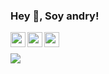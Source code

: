 

<!--
**zekaidragonil/zekaidragonil** is a ✨ _special_ ✨ repository because its `README.md` (this file) appears on your GitHub profile.

Here are some ideas to get you started:

- 🔭 I’m currently working on ...
- 🌱 I’m currently learning ...
- 👯 I’m looking to collaborate on ...
- 🤔 I’m looking for help with ...
- 💬 Ask me about ...
- 📫 How to reach me: ...
- 😄 Pronouns: ...
- ⚡ Fun fact: ...
-->



<h3 title="hehehe"> Hey 👋, Soy andry!</h3>
<a href="https://www.linkedin.com/in/andry-blanquiset-b047b9199/">
  <img align="left" alt="andry's LinkdeIn" width="24px" src="https://www.flaticon.es/icono-gratis/linkedin_145807?term=linkedin&page=1&position=2&origin=search&related_id=145807" />
</a>
<a href="https://www.instagram.com/andryblanquiset/">
  <img align="left" alt="andry's Instagram" width="24px" src="https://cdn.jsdelivr.net/npm/simple-icons@v3/icons/instagram.svg" />
</a>
<a href="https://www.facebook.com/andry.blanquiset/">
  <img align="left" alt="andry blanquiset" width="24px" src="https://cdn.jsdelivr.net/npm/simple-icons@v3/icons/facebook.svg" />
</a>
<br>
<br>
<img src="https://komarev.com/ghpvc/?username=zekaiXD&color=blueviolet">
<br />
<br />

